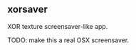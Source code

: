 xorsaver
-----------------

XOR texture screensaver-like app.

TODO: make this a real OSX screensaver.